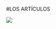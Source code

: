 #LOS ARTÍCULOS

![](https://catedu.gitbooks.io/aprendizaje-colaborativo-con-blog/content/img/image.png)
